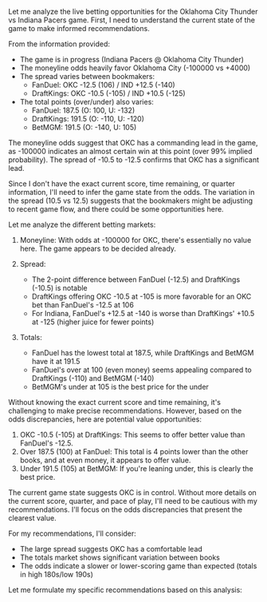 Let me analyze the live betting opportunities for the Oklahoma City Thunder vs Indiana Pacers game. First, I need to understand the current state of the game to make informed recommendations.

From the information provided:
- The game is in progress (Indiana Pacers @ Oklahoma City Thunder)
- The moneyline odds heavily favor Oklahoma City (-100000 vs +4000)
- The spread varies between bookmakers:
  - FanDuel: OKC -12.5 (106) / IND +12.5 (-140)
  - DraftKings: OKC -10.5 (-105) / IND +10.5 (-125)
- The total points (over/under) also varies:
  - FanDuel: 187.5 (O: 100, U: -132)
  - DraftKings: 191.5 (O: -110, U: -120)
  - BetMGM: 191.5 (O: -140, U: 105)

The moneyline odds suggest that OKC has a commanding lead in the game, as -100000 indicates an almost certain win at this point (over 99% implied probability). The spread of -10.5 to -12.5 confirms that OKC has a significant lead.

Since I don't have the exact current score, time remaining, or quarter information, I'll need to infer the game state from the odds. The variation in the spread (10.5 vs 12.5) suggests that the bookmakers might be adjusting to recent game flow, and there could be some opportunities here.

Let me analyze the different betting markets:

1. Moneyline: With odds at -100000 for OKC, there's essentially no value here. The game appears to be decided already.

2. Spread:
   - The 2-point difference between FanDuel (-12.5) and DraftKings (-10.5) is notable
   - DraftKings offering OKC -10.5 at -105 is more favorable for an OKC bet than FanDuel's -12.5 at 106
   - For Indiana, FanDuel's +12.5 at -140 is worse than DraftKings' +10.5 at -125 (higher juice for fewer points)

3. Totals:
   - FanDuel has the lowest total at 187.5, while DraftKings and BetMGM have it at 191.5
   - FanDuel's over at 100 (even money) seems appealing compared to DraftKings (-110) and BetMGM (-140)
   - BetMGM's under at 105 is the best price for the under

Without knowing the exact current score and time remaining, it's challenging to make precise recommendations. However, based on the odds discrepancies, here are potential value opportunities:

1. OKC -10.5 (-105) at DraftKings: This seems to offer better value than FanDuel's -12.5.
2. Over 187.5 (100) at FanDuel: This total is 4 points lower than the other books, and at even money, it appears to offer value.
3. Under 191.5 (105) at BetMGM: If you're leaning under, this is clearly the best price.

The current game state suggests OKC is in control. Without more details on the current score, quarter, and pace of play, I'll need to be cautious with my recommendations. I'll focus on the odds discrepancies that present the clearest value.

For my recommendations, I'll consider:
- The large spread suggests OKC has a comfortable lead
- The totals market shows significant variation between books
- The odds indicate a slower or lower-scoring game than expected (totals in high 180s/low 190s)

Let me formulate my specific recommendations based on this analysis: